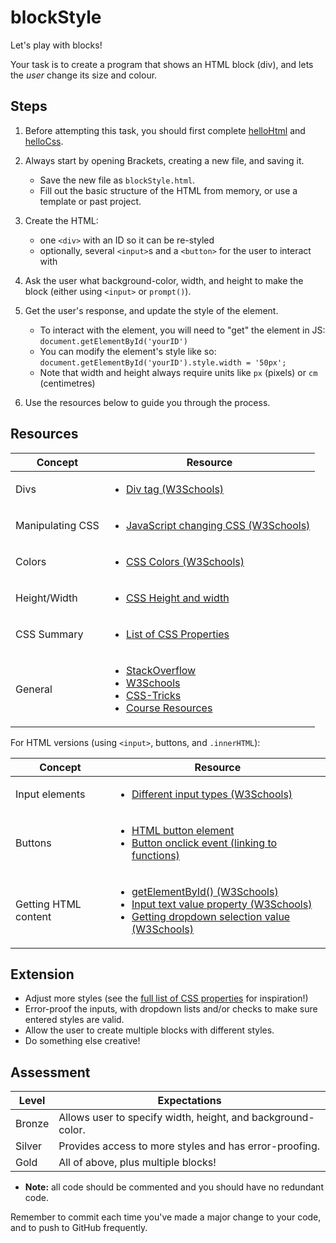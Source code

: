 # blockStyle

Let's play with blocks!

Your task is to create a program that shows an HTML block (div), and lets the *user* change its size and colour.

## Steps

1. Before attempting this task, you should first complete [helloHtml](../2_helloHtml/) and [helloCss](../3_helloCss/).

2. Always start by opening Brackets, creating a new file, and saving it.

    - Save the new file as `blockStyle.html`.
    - Fill out the basic structure of the HTML from memory, or use a template or past project.

3. Create the HTML:

    - one `<div>` with an ID so it can be re-styled
    - optionally, several `<input>`s and a `<button>` for the user to interact with

4. Ask the user what background-color, width, and height to make the block (either using `<input>` or `prompt()`).

5. Get the user's response, and update the style of the element.

    - To interact with the element, you will need to "get" the element in JS: `document.getElementById('yourID')`
    - You can modify the element's style like so: `document.getElementById('yourID').style.width = '50px';`
    - Note that width and height always require units like `px` (pixels) or `cm` (centimetres)

6. Use the resources below to guide you through the process.

## Resources

| Concept              | Resource |
|----------------------|----------|
| Divs        | <ul><li>[Div tag (W3Schools)](https://www.w3schools.com/tags/tag_div.asp)</li></ul> |
| Manipulating CSS     | <ul><li>[JavaScript changing CSS (W3Schools)](https://www.w3schools.com/js/js_htmldom_css.asp)</li></ul> |
| Colors        | <ul><li>[CSS Colors (W3Schools)](https://www.w3schools.com/cssref/css_colors_legal.asp)</li></ul> |
| Height/Width  | <ul><li>[CSS Height and width](https://www.w3schools.com/css/css_dimension.asp)</li></ul> |
| CSS Summary   | <ul><li>[List of CSS Properties](https://www.w3schools.com/cssref/)</li></ul> |
| General     | <ul><li>[StackOverflow](https://stackoverflow.com/)</li><li>[W3Schools](https://www.w3schools.com/)</li><li>[CSS-Tricks](https://css-tricks.com/)</li><li>[Course Resources](/resources/)</li></ul> |

For HTML versions (using `<input>`, buttons, and `.innerHTML`):

| Concept              | Resource |
|----------------------|----------|
| Input elements | <ul><li>[Different input types (W3Schools)](https://www.w3schools.com/tags/att_input_type.asp)</li></ul> |
| Buttons     | <ul><li>[HTML button element](https://www.w3schools.com/tags/tag_button.asp)</li><li>[Button onclick event (linking to functions)](https://www.w3schools.com/jsref/event_onclick.asp)</li></ul> |
| Getting HTML content | <ul><li>[getElementById() (W3Schools)](https://www.w3schools.com/jsref/met_document_getelementbyid.asp)</li><li>[Input text value property (W3Schools)](https://www.w3schools.com/jsref/prop_text_value.asp)</li><li>[Getting dropdown selection value (W3Schools)](https://www.w3schools.com/jsref/prop_select_value.asp)</li></ul> |

## Extension

- Adjust more styles (see the [full list of CSS properties](https://www.w3schools.com/cssref/) for inspiration!)
- Error-proof the inputs, with dropdown lists and/or checks to make sure entered styles are valid.
- Allow the user to create multiple blocks with different styles.
- Do something else creative!

## Assessment

| Level  | Expectations |
|--------|--------------|
| Bronze | Allows user to specify width, height, and background-color. |
| Silver | Provides access to more styles and has error-proofing. |
| Gold   | All of above, plus multiple blocks! |

- **Note:** all code should be commented and you should have no redundant code.

Remember to commit each time you've made a major change to your code, and to push to GitHub frequently.
